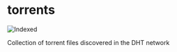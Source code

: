 torrents 
========
![Indexed](https://img.shields.io/badge/indexed-100505-blue)

Collection of torrent files discovered in the DHT network
